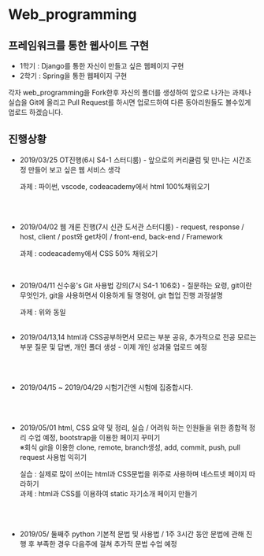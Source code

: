 Web_programming
===============
프레임워크를 통한 웹사이트 구현
-----------------------------
- 1학기 : Django를 통한 자신이 만들고 싶은 웹페이지 구현
- 2학기 : Spring을 통한 웹페이지 구현

각자 web_programming을 Fork한후 자신의 폴더를 생성하여 앞으로 나가는 과제나 실습을 Git에 올리고 Pull Request를 하시면 업로드하여 다른 동아리원들도 볼수있게 업로드 하겠습니다.

진행상황
--------

* 2019/03/25
OT진행(6시 S4-1 스터디룸) - 앞으로의 커리큘럼 및 만나는 시간조정 만들어 보고 싶은 웹 서비스 생각

  과제 : 파이썬, vscode, codeacademy에서 html 100%채워오기
</br>  
</br>

* 2019/04/02
웹 개론 진행(7시 신관 도서관 스터디룸) - request, response / host, client / post와 get차이 / front-end, back-end / Framework

  과제 : codeacademy에서 CSS 50% 채워오기
  </br>
</br>

* 2019/04/11
신수웅's Git 사용법 강의(7시 S4-1 106호) - 질문하는 요령, git이란 무엇인가, git을 사용하면서 이용하게 될 명령어, git 협업 진행 과정설명

  과제 : 위와 동일
  </br>
  </br>

* 2019/04/13,14
html과 CSS공부하면서 모르는 부분 공유, 추가적으로 전공 모르는 부분 질문 및 답변, 개인 폴더 생성 - 이제 개인 성과물 업로드 예정
</br>
</br>

* 2019/04/15 ~ 2019/04/29
시험기간엔 시험에 집중합시다.
</br>
</br>

* 2019/05/01
html, CSS 요약 및 정리, 실습 / 어려워 하는 인원들을 위한 종합적 정리 수업 예정, bootstrap을 이용한 페이지 꾸미기</br> 
※회식
git을 이용한 clone, remote, branch생성, add, commit, push, pull request 사용법 익히기

  실습 : 실제로 많이 쓰이는 html과 CSS문법을 위주로 사용하며 네스트넷 페이지 따라하기 </br>
  과제 : html과 CSS를 이용하여 static 자기소개 페이지 만들기
 </br>
</br>

* 2019/05/ 둘째주
python 기본적 문법 및 사용법 / 1주 3시간 동안 문법에 관해 진행 후 부족한 경우 다음주에 걸쳐 추가적 문법 수업 예정
</br>
</br>
